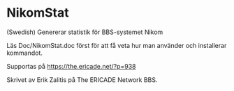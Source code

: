 # NikomStat
(Swedish) Genererar statistik för BBS-systemet Nikom

Läs Doc/NikomStat.doc först för att få veta hur man använder och installerar
kommandot. 

Supportas på https://the.ericade.net/?p=938

Skrivet av Erik Zalitis på The ERICADE Network BBS.
